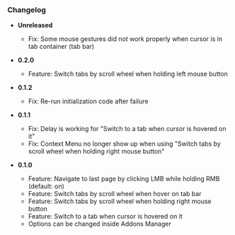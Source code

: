### Changelog

- **Unreleased**
  - Fix: Some mouse gestures did not work properly when cursor is in tab container (tab bar)

- **0.2.0**
  - Feature: Switch tabs by scroll wheel when holding left mouse button

- **0.1.2**
  - Fix: Re-run initialization code after failure

- **0.1.1**
  - Fix: Delay is working for "Switch to a tab when cursor is hovered on it"
  - Fix: Context Menu no longer show up when using "Switch tabs by scroll wheel when holding right mouse button"

- **0.1.0**
  - Feature: Navigate to last page by clicking LMB while holding RMB (default: on)
  - Feature: Switch tabs by scroll wheel when hover on tab bar
  - Feature: Switch tabs by scroll wheel when holding right mouse button
  - Feature: Switch to a tab when cursor is hovered on it
  - Options can be changed inside Addons Manager
